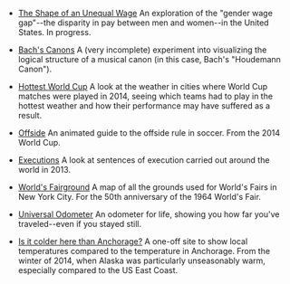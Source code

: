 - [The Shape of an Unequal Wage](/gender-income)
  An exploration of the "gender wage gap"--the disparity in pay between men and women--in the United States. In progress.

- [Bach's Canons](/bach-canons)
  A (very incomplete) experiment into visualizing the logical structure of a musical canon (in this case, Bach's "Houdemann Canon").

- [Hottest World Cup](/world-cup-heat)
  A look at the weather in cities where World Cup matches were played in 2014, seeing which teams had to play in the hottest weather and how their performance may have suffered as a result.

- [Offside](/offside)
  An animated guide to the offside rule in soccer. From the 2014 World Cup.

- [Executions](/executions)
  A look at sentences of execution carried out around the world in 2013.

- [World's Fairground](/worldsfairs)
  A map of all the grounds used for World's Fairs in New York City. For the 50th anniversary of the 1964 World's Fair.

- [Universal Odometer](/odometer)
  An odometer for life, showing you how far you've traveled--even if you stayed still.

- [Is it colder here than Anchorage?](/anchorage)
  A one-off site to show local temperatures compared to the temperature in Anchorage. From the winter of 2014, when Alaska was particularly unseasonably warm, especially compared to the US East Coast.
